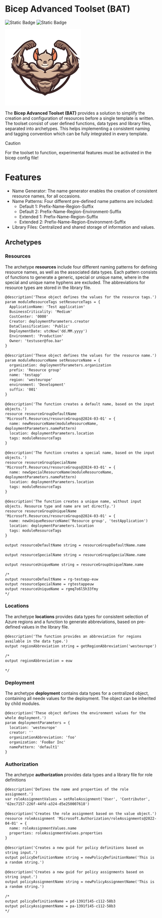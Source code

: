 # Bicep Advanced Toolset (BAT)
![Static Badge](https://img.shields.io/badge/Version-2.0.2-green) ![Static Badge](https://img.shields.io/badge/Bicep-0.29.47-blue)

![logo](/img/logo256.png)

The **Bicep Advanced Toolset (BAT)** provides a solution to simplify the creation and configuration of resources before a single template is written. The toolset consist of user defined functions, data types and library files, separated into archetypes. This helps implementing a consistent naming and tagging convention which can be fully integrated in every template.

> [!CAUTION]
> For the toolset to function, experimental features must be activated in the bicep config file!

# Features

- Name Generator: The name generator enables the creation of consistent resource names, for all occasions.
- Name Patterns: Four different pre-defined name patterns are included:
  - Default 1: Prefix-Name-Region-Suffix
  - Default 2: Prefix-Name-Region-Environment-Suffix
  - Extended 1: Prefix-Name-Region-Suffix
  - Extended 2: Prefix-Name-Region-Environment-Suffix
- Library Files: Centralized and shared storage of information and values.

## Archetypes

### Resources

The archetype **resources** include four different naming patterns for defining resource names, as well as the associated data types. Each pattern consists of functions to generate a generic, special or unique name, where in the special and unique name hyphens are excluded. The abbreviations for resource types are stored in the library file.

```bicep
@description('These object defines the values for the resource tags.')
param moduleResourceTags setResourceTags = {
  ApplicationName: 'Test application'
  BusinessCriticality: 'Medium'
  CostCenter: '0000'
  Creator: deploymentParameters.creator
  DataClassification: 'Public'
  DeploymentDate: utcNow('dd.MM.yyyy')
  Environment: 'Production'
  Owner: 'testuser@foo.bar'
}

@description('These object defines the values for the resource name.')
param moduleResourceName setResourceName = {
  organization: deploymentParameters.organization
  prefix: 'Resource group'
  name: 'testapp'
  region: 'westeurope'
  environment: 'Development'
  suffix: '001'
}

@description('The function creates a default name, based on the input objects.')
resource resourceGroupDefaultName 'Microsoft.Resources/resourceGroups@2024-03-01' = {
  name: newResourceName(moduleResourceName, deploymentParameters.namePattern)
  location: deploymentParameters.location
  tags: moduleResourceTags
}

@description('The function creates a special name, based on the input objects.')
resource resourceGroupSpecialName 'Microsoft.Resources/resourceGroups@2024-03-01' = {
  name: newSpecialResourceName(moduleResourceName, deploymentParameters.namePattern)
  location: deploymentParameters.location
  tags: moduleResourceTags
}

@description('The function creates a unique name, without input objects. Resource type and name are set directly.')
resource resourceGroupUniquelName 'Microsoft.Resources/resourceGroups@2024-03-01' = {
  name: newUniqueResourceName('Resource group', 'testApplication')
  location: deploymentParameters.location
  tags: moduleResourceTags
}

output resourceDefaultName string = resourceGroupDefaultName.name

output resourceSpecialName string = resourceGroupSpecialName.name

output resourceUniqueName string = resourceGroupUniquelName.name

/* 
output resourceDefaultName = rg-testapp-euw
output resourceSpecialName = rgtestappeuw
output resourceUniqueName = rgmq7o6l5h33fmy
*/
```

### Locations

The archetype **locations** provides data types for consistent selection of Azure regions and a function to generate abbreviations, based on pre-defined values in the library file.

```bicep
@description('The function provides an abbreviation for regions available in the data type.')
output regionAbbreviation string = getRegionAbbreviation('westeurope')

/* 
output regionAbbreviation = euw

*/
```

### Deployment

The archetype **deployment** contains data types for a centralized object, containing all neede values for the deployment. The object can be inherited by child modules.

```bicep
@description('These object defines the environment values for the whole deployment.')
param deploymentParameters = {
  location: 'westeurope'
  creator: ''
  organizationAbbreviation: 'foo'
  organization: 'FooBar Inc'
  namePattern: 'default1'
}
```

### Authorization

The archetype **authorization** provides data types and a library file for role definitions


```bicep
@description('Defines the name and properties of the role assignment.')
var roleAssignmentValues = setRoleAssignment('User', 'Contributor', '62ec7157-226f-44fd-a324-d5e250007618')

@description('Creates the role assignment based on the value object.')
resource roleAssignment 'Microsoft.Authorization/roleAssignments@2022-04-01' = {
  name: roleAssignmentValues.name
  properties: roleAssignmentValues.properties
}

@description('Creates a new guid for policy definitions based on string input.')
output policyDefinitionName string = newPolicyDefinitionName('This is a random string.')

@description('Creates a new guid for policy assignments based on string input.')
output policyAssignmentName string = newPolicyAssignmentName('This is a random string.')

/* 
output policyDefinitionName = pd-1391f145-c112-58b3
output policyAssignmentName = pa-1391f145-c112-58b3
*/
```